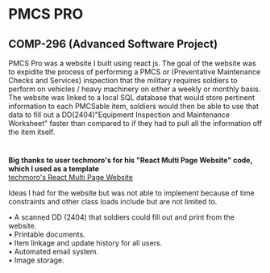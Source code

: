 # PMCS PRO

## COMP-296 (Advanced Software Project)

PMCS Pro was a website I built using react js. The goal of the website was to expidite the process
of performing a PMCS or (Preventative Maintenance Checks and Services) inspection that the military requires
soldiers to perform on vehicles / heavy machinery on either a weekly or monthly basis. The website
was linked to a local SQL database that would store pertinent information to each PMCSable item,
soldiers would then be able to use that data to fill out a DD(2404)"Equipment Inspection and Maintenance
Worksheet" faster than compared to if they had to pull all the information off the item itself. <br>
#
**Big thanks to user techmoro's  for his "React Multi Page Website" code, which I used as a template** <br>
[techmoro's React Multi Page Website](https://github.com/techomoro/ReactMultiPageWebsite) <br>

Ideas I had for the website but was not able to implement because of time constraints and other 
class loads include but are not limited to. <br>

• A scanned DD (2404) that soldiers could fill out and print from the website. <br>
• Printable documents.<br>
• Item linkage and update history for all users. <br>
• Automated email system. <br>
• Image storage. <br>



